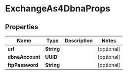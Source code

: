 

# ExchangeAs4DbnaProps


## Properties

| Name | Type | Description | Notes |
|------------ | ------------- | ------------- | -------------|
|**url** | **String** |  |  [optional] |
|**dbnaAccount** | **UUID** |  |  [optional] |
|**ftpPassword** | **String** |  |  [optional] |



